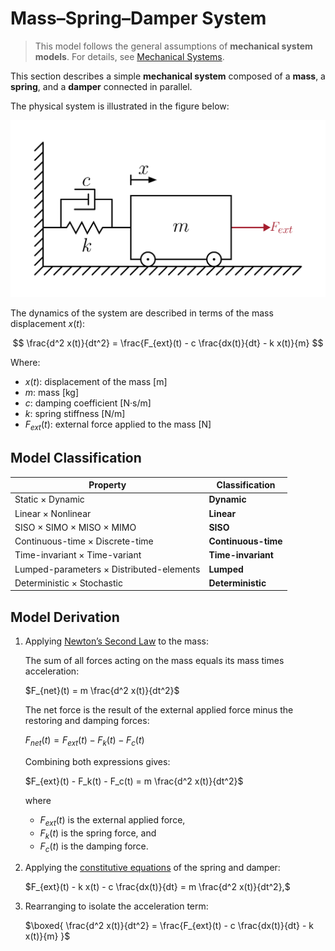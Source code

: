 # Mass–Spring–Damper System

> This model follows the general assumptions of **mechanical system models**.
> For details, see [Mechanical Systems](/models/mechanical/README.md).

This section describes a simple **mechanical system** composed of a **mass**, a **spring**, and a **damper** connected in parallel.

The physical system is illustrated in the figure below:

<img src="diagram.svg" alt="Mass–Spring–Damper System Diagram"/>

The dynamics of the system are described in terms of the mass displacement $x(t)$:

$$
\frac{d^2 x(t)}{dt^2} = \frac{F_{ext}(t) - c \frac{dx(t)}{dt} - k x(t)}{m}
$$

Where:

- $x(t)$: displacement of the mass [m]
- $m$: mass [kg]
- $c$: damping coefficient [N·s/m]
- $k$: spring stiffness [N/m]
- $F_{ext}(t)$: external force applied to the mass [N]

## Model Classification

| Property                                 | Classification      |
| ---------------------------------------- | ------------------- |
| Static × Dynamic                         | **Dynamic**         |
| Linear × Nonlinear                       | **Linear**          |
| SISO × SIMO × MISO × MIMO                | **SISO**            |
| Continuous-time × Discrete-time          | **Continuous-time** |
| Time-invariant × Time-variant            | **Time-invariant**  |
| Lumped-parameters × Distributed-elements | **Lumped**          |
| Deterministic × Stochastic               | **Deterministic**   |

## Model Derivation

1. Applying [Newton’s Second Law](/docs/newton-laws.md) to the mass:

   The sum of all forces acting on the mass equals its mass times acceleration:

   $`F_{net}(t) = m \frac{d^2 x(t)}{dt^2}`$

   The net force is the result of the external applied force minus the restoring and damping forces:

   $`F_{net}(t) = F_{ext}(t) - F_k(t) - F_c(t)`$

   Combining both expressions gives:

   $`F_{ext}(t) - F_k(t) - F_c(t) = m \frac{d^2 x(t)}{dt^2}`$

   where

   - $F_{ext}(t)$ is the external applied force,
   - $F_k(t)$ is the spring force, and
   - $F_c(t)$ is the damping force.

2. Applying the [constitutive equations](/docs/mechanical-components.md) of the spring and damper:

   $`F_{ext}(t) - k x(t) - c \frac{dx(t)}{dt} = m \frac{d^2 x(t)}{dt^2},`$

3. Rearranging to isolate the acceleration term:

   $`\boxed{
      \frac{d^2 x(t)}{dt^2} = \frac{F_{ext}(t) - c \frac{dx(t)}{dt} - k x(t)}{m}
   }`$
